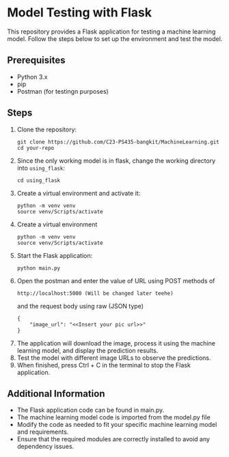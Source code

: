 # Model Testing with Flask

This repository provides a Flask application for testing a machine learning model. Follow the steps below to set up the environment and test the model.

## Prerequisites

- Python 3.x
- pip
- Postman (for testingn purposes)

## Steps

1. Clone the repository:
    ```
    git clone https://github.com/C23-PS435-bangkit/MachineLearning.git
    cd your-repo
    ````
2. Since the only working model is in flask, change the working directory into `using_flask`:
    ```
    cd using_flask
    ```
3. Create a virtual environment and activate it:
    ```
    python -m venv venv
    source venv/Scripts/activate
    ```
4. Create a virtual environment
    ```
    python -m venv venv
    source venv/Scripts/activate
    ```
5. Start the Flask application:
    ```
    python main.py
    ```
6. Open the postman and enter the value of URL using POST methods of
    ```
    http://localhost:5000 (Will be changed later teehe)
    ```
    and the request body using raw (JSON type)
    ```
    {
        "image_url": "<<Insert your pic url>>"
    }
    ```
7. The application will download the image, process it using the machine learning model, and display the prediction results.
8. Test the model with different image URLs to observe the predictions.
9. When finished, press Ctrl + C in the terminal to stop the Flask application.

## Additional Information
- The Flask application code can be found in main.py.
- The machine learning model code is imported from the model.py file
- Modify the code as needed to fit your specific machine learning model and requirements.
- Ensure that the required modules are correctly installed to avoid any dependency issues.
